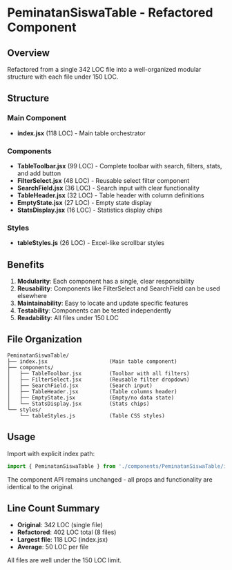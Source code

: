 # PeminatanSiswaTable - Refactored Component

## Overview
Refactored from a single 342 LOC file into a well-organized modular structure with each file under 150 LOC.

## Structure

### Main Component
- **index.jsx** (118 LOC) - Main table orchestrator

### Components
- **TableToolbar.jsx** (99 LOC) - Complete toolbar with search, filters, stats, and add button
- **FilterSelect.jsx** (48 LOC) - Reusable select filter component
- **SearchField.jsx** (36 LOC) - Search input with clear functionality
- **TableHeader.jsx** (32 LOC) - Table header with column definitions
- **EmptyState.jsx** (27 LOC) - Empty state display
- **StatsDisplay.jsx** (16 LOC) - Statistics display chips

### Styles
- **tableStyles.js** (26 LOC) - Excel-like scrollbar styles

## Benefits
1. **Modularity**: Each component has a single, clear responsibility
2. **Reusability**: Components like FilterSelect and SearchField can be used elsewhere
3. **Maintainability**: Easy to locate and update specific features
4. **Testability**: Components can be tested independently
5. **Readability**: All files under 150 LOC

## File Organization
```
PeminatanSiswaTable/
├── index.jsx                    (Main table component)
├── components/
│   ├── TableToolbar.jsx         (Toolbar with all filters)
│   ├── FilterSelect.jsx         (Reusable filter dropdown)
│   ├── SearchField.jsx          (Search input)
│   ├── TableHeader.jsx          (Table columns header)
│   ├── EmptyState.jsx           (Empty/no data state)
│   └── StatsDisplay.jsx         (Stats chips)
└── styles/
    └── tableStyles.js           (Table CSS styles)
```

## Usage
Import with explicit index path:
```jsx
import { PeminatanSiswaTable } from './components/PeminatanSiswaTable/index'
```

The component API remains unchanged - all props and functionality are identical to the original.

## Line Count Summary
- **Original**: 342 LOC (single file)
- **Refactored**: 402 LOC total (8 files)
- **Largest file**: 118 LOC (index.jsx)
- **Average**: 50 LOC per file

All files are well under the 150 LOC limit.
